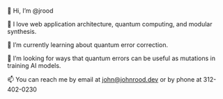 👋 Hi, I’m @jrood

💞️ I love web application architecture, quantum computing, and modular synthesis.

🌱 I’m currently learning about quantum error correction.

👀 I’m looking for ways that quantum errors can be useful as mutations in training AI models.

📫 You can reach me by email at [john@johnrood.dev](mailto:john@johnrood.dev) or by phone at 312-402-0230
